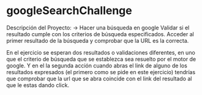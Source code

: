 # googleSearchChallenge

Descripción del Proyecto:
-> Hacer una búsqueda en google 
Validar si el resultado cumple con los criterios de búsqueda especificados.
Acceder al primer resultado de la búsqueda y comprobar que la URL es la correcta.

En el ejercicio se esperan dos resultados o validaciones diferentes, en uno que el criterio de búsqueda que se establezca sea resuelto por el motor de google. 
Y en el la segunda acción cuando abras el link de alguno de los resultados expresados (el primero como se pide en este ejercicio) tendrías que comprobar que la url 
que se abra coincide con el link del resultado al que le estas dando click.
